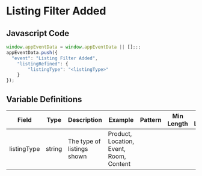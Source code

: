 # Listing Filter Added

### 

## Javascript Code
```js
window.appEventData = window.appEventData || [];;;
appEventData.push({
  "event": "Listing Filter Added",
    "listingRefined": {
        "listingType": "<listingType>"
    }
});
```

## Variable Definitions

|Field|Type|Description|Example|Pattern|Min Length|Max Length|Minimum|Maximum|Multiple Of|
| --- | --- | --- | --- | --- | --- | --- | --- | --- | --- |
|listingType|string|The type of listings shown|Product, Location, Event, Room, Content|||||||




